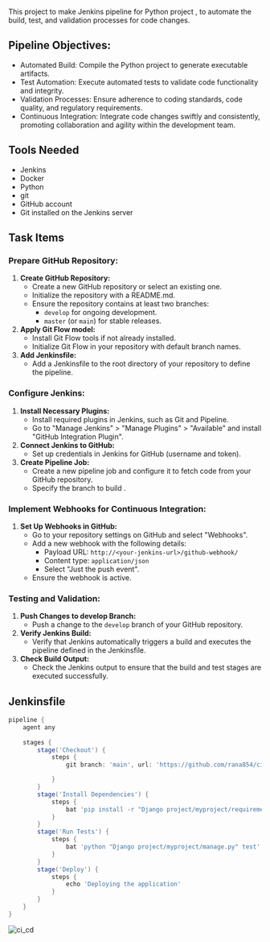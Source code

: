 This project to make Jenkins pipeline for Python project , to automate the build, test, and validation processes for code changes. 
## Pipeline Objectives:
- Automated Build: Compile the Python project to generate executable artifacts.
- Test Automation: Execute automated tests to validate code functionality and integrity.
- Validation Processes: Ensure adherence to coding standards, code quality, and regulatory requirements.
- Continuous Integration: Integrate code changes swiftly and consistently, promoting collaboration and agility within the development team.
## Tools Needed
- Jenkins
- Docker
- Python
- git
- GitHub account
- Git installed on the Jenkins server

## Task Items

### Prepare GitHub Repository:
1. **Create GitHub Repository:**
   - Create a new GitHub repository or select an existing one.
   - Initialize the repository with a README.md.
   - Ensure the repository contains at least two branches:
     - `develop` for ongoing development.
     - `master` (or `main`) for stable releases.
2. **Apply Git Flow model:**
   - Install Git Flow tools if not already installed.
   - Initialize Git Flow in your repository with default branch names.
3. **Add Jenkinsfile:**
   - Add a Jenkinsfile to the root directory of your repository to define the pipeline.

### Configure Jenkins:
1. **Install Necessary Plugins:**
   - Install required plugins in Jenkins, such as Git and Pipeline.
   - Go to "Manage Jenkins" > "Manage Plugins" > "Available" and install "GitHub Integration Plugin".
2. **Connect Jenkins to GitHub:**
   - Set up credentials in Jenkins for GitHub (username and token).
3. **Create Pipeline Job:**
   - Create a new pipeline job and configure it to fetch code from your GitHub repository.
   - Specify the branch to build .

### Implement Webhooks for Continuous Integration:
1. **Set Up Webhooks in GitHub:**
   - Go to your repository settings on GitHub and select "Webhooks".
   - Add a new webhook with the following details:
     - Payload URL: `http://<your-jenkins-url>/github-webhook/`
     - Content type: `application/json`
     - Select "Just the push event".
   - Ensure the webhook is active.

### Testing and Validation:
1. **Push Changes to develop Branch:**
   - Push a change to the `develop` branch of your GitHub repository.
2. **Verify Jenkins Build:**
   - Verify that Jenkins automatically triggers a build and executes the pipeline defined in the Jenkinsfile.
3. **Check Build Output:**
   - Check the Jenkins output to ensure that the build and test stages are executed successfully.

## Jenkinsfile
```groovy
pipeline {
    agent any
    
    stages {
        stage('Checkout') {
            steps {
                git branch: 'main', url: 'https://github.com/rana854/cicd-project-1.git'![Uploading ci_cd.jpg…]()

            }
        }
        stage('Install Dependencies') {
            steps {
                bat 'pip install -r "Django project/myproject/requirements.txt"'
            }
        }
        stage('Run Tests') {
            steps {
                bat 'python "Django project/myproject/manage.py" test'
            }
        }
        stage('Deploy') {
            steps {
                echo 'Deploying the application'
            }
        }
    }
}
```
![ci_cd](https://github.com/rana854/cicd-project-1/assets/132678372/4ab7b14d-875b-4ad7-a93b-e1aaacfbbb03)
